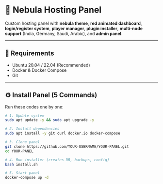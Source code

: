 # 🚀 Nebula Hosting Panel

Custom hosting panel with **nebula theme**, **red animated dashboard**, **login/register system**, **player manager**, **plugin installer**, **multi-node support** (India, Germany, Saudi, Arabic), and **admin panel**.

---

## 📌 Requirements
- Ubuntu 20.04 / 22.04 (Recommended)
- Docker & Docker Compose
- Git

---

## ⚙️ Install Panel (5 Commands)

Run these codes one by one:

```bash
# 1. Update system
sudo apt update -y && sudo apt upgrade -y

# 2. Install dependencies
sudo apt install -y git curl docker.io docker-compose

# 3. Clone panel
git clone https://github.com/YOUR-USERNAME/YOUR-PANEL.git
cd YOUR-PANEL

# 4. Run installer (creates DB, backups, config)
bash install.sh

# 5. Start panel
docker-compose up -d
